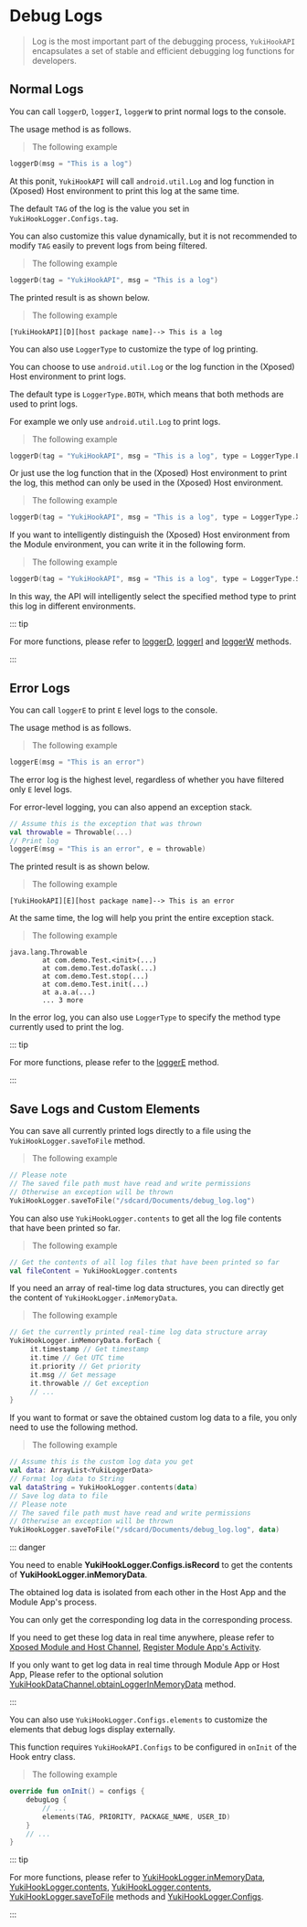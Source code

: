 # Debug Logs

> Log is the most important part of the debugging process, `YukiHookAPI` encapsulates a set of stable and efficient debugging log functions for developers.

## Normal Logs

You can call `loggerD`, `loggerI`, `loggerW` to print normal logs to the console.

The usage method is as follows.

> The following example

```kotlin
loggerD(msg = "This is a log")
```

At this ponit, `YukiHookAPI` will call `android.util.Log` and log function in (Xposed) Host environment to print this log at the same time.

The default `TAG` of the log is the value you set in `YukiHookLogger.Configs.tag`.

You can also customize this value dynamically, but it is not recommended to modify `TAG` easily to prevent logs from being filtered.

> The following example

```kotlin
loggerD(tag = "YukiHookAPI", msg = "This is a log")
```

The printed result is as shown below.

> The following example

```:no-line-numbers
[YukiHookAPI][D][host package name]--> This is a log
```

You can also use `LoggerType` to customize the type of log printing.

You can choose to use `android.util.Log` or the log function in the (Xposed) Host environment to print logs.

The default type is `LoggerType.BOTH`, which means that both methods are used to print logs.

For example we only use `android.util.Log` to print logs.

> The following example

```kotlin
loggerD(tag = "YukiHookAPI", msg = "This is a log", type = LoggerType.LOGD)
```

Or just use the log function that in the (Xposed) Host environment to print the log, this method can only be used in the (Xposed) Host environment.

> The following example

```kotlin
loggerD(tag = "YukiHookAPI", msg = "This is a log", type = LoggerType.XPOSED_ENVIRONMENT)
```

If you want to intelligently distinguish the (Xposed) Host environment from the Module environment, you can write it in the following form.

> The following example

```kotlin
loggerD(tag = "YukiHookAPI", msg = "This is a log", type = LoggerType.SCOPE)
```

In this way, the API will intelligently select the specified method type to print this log in different environments.

::: tip

For more functions, please refer to [loggerD](../public/com/highcapable/yukihookapi/hook/log/LoggerFactory#loggerd-method), [loggerI](../public/com/highcapable/yukihookapi/hook/log/LoggerFactory#loggeri-method) and [loggerW](../public/com/highcapable/yukihookapi/hook/log/LoggerFactory#loggerw-method) methods.

:::

## Error Logs

You can call `loggerE` to print `E` level logs to the console.

The usage method is as follows.

> The following example

```kotlin
loggerE(msg = "This is an error")
```

The error log is the highest level, regardless of whether you have filtered only `E` level logs.

For error-level logging, you can also append an exception stack.

```kotlin
// Assume this is the exception that was thrown
val throwable = Throwable(...)
// Print log
loggerE(msg = "This is an error", e = throwable)
```

The printed result is as shown below.

> The following example

```:no-line-numbers
[YukiHookAPI][E][host package name]--> This is an error
```

At the same time, the log will help you print the entire exception stack.

> The following example

```:no-line-numbers
java.lang.Throwable
        at com.demo.Test.<init>(...)
        at com.demo.Test.doTask(...)
        at com.demo.Test.stop(...)
        at com.demo.Test.init(...)
        at a.a.a(...)
        ... 3 more
```

In the error log, you can also use `LoggerType` to specify the method type currently used to print the log.

::: tip

For more functions, please refer to the [loggerE](../public/com/highcapable/yukihookapi/hook/log/LoggerFactory#loggere-method) method.

:::

## Save Logs and Custom Elements

You can save all currently printed logs directly to a file using the `YukiHookLogger.saveToFile` method.

> The following example

```kotlin
// Please note
// The saved file path must have read and write permissions
// Otherwise an exception will be thrown
YukiHookLogger.saveToFile("/sdcard/Documents/debug_log.log")
```

You can also use `YukiHookLogger.contents` to get all the log file contents that have been printed so far.

> The following example

```kotlin
// Get the contents of all log files that have been printed so far
val fileContent = YukiHookLogger.contents
```

If you need an array of real-time log data structures, you can directly get the content of `YukiHookLogger.inMemoryData`.

> The following example

```kotlin
// Get the currently printed real-time log data structure array
YukiHookLogger.inMemoryData.forEach {
     it.timestamp // Get timestamp
     it.time // Get UTC time
     it.priority // Get priority
     it.msg // Get message
     it.throwable // Get exception
     // ...
}
```

If you want to format or save the obtained custom log data to a file, you only need to use the following method.

> The following example

```kotlin
// Assume this is the custom log data you get
val data: ArrayList<YukiLoggerData>
// Format log data to String
val dataString = YukiHookLogger.contents(data)
// Save log data to file
// Please note
// The saved file path must have read and write permissions
// Otherwise an exception will be thrown
YukiHookLogger.saveToFile("/sdcard/Documents/debug_log.log", data)
```

::: danger

You need to enable **YukiHookLogger.Configs.isRecord** to get the contents of **YukiHookLogger.inMemoryData**.

The obtained log data is isolated from each other in the Host App and the Module App's process.

You can only get the corresponding log data in the corresponding process.

If you need to get these log data in real time anywhere, please refer to [Xposed Module and Host Channel](xposed-channel), [Register Module App's Activity](host-inject#register-module-app-s-activity).

If you only want to get log data in real time through Module App or Host App, Please refer to the optional solution [YukiHookDataChannel.obtainLoggerInMemoryData](../public/com/highcapable/yukihookapi/hook/xposed/channel/YukiHookDataChannel#obtainloggerinmemorydata-method) method.

:::

You can also use `YukiHookLogger.Configs.elements` to customize the elements that debug logs display externally.

This function requires `YukiHookAPI.Configs` to be configured in `onInit` of the Hook entry class.

> The following example

```kotlin
override fun onInit() = configs {
    debugLog {
        // ...
        elements(TAG, PRIORITY, PACKAGE_NAME, USER_ID)
    }
    // ...
}
```

::: tip

For more functions, please refer to [YukiHookLogger.inMemoryData](../public/com/highcapable/yukihookapi/hook/log/LoggerFactory#inmemorydata-field), [YukiHookLogger.contents](../public/com/highcapable/yukihookapi/hook/log/LoggerFactory#contents-field), [YukiHookLogger.contents](../public/com/highcapable/yukihookapi/hook/log/LoggerFactory#contents-method), [YukiHookLogger.saveToFile](../public/com/highcapable/yukihookapi/hook/log/LoggerFactory#savetofile-method) methods and [YukiHookLogger.Configs](../public/com/highcapable/yukihookapi/hook/log/LoggerFactory#configs-object).

:::